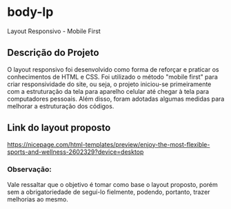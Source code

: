 # body-lp
Layout Responsivo - Mobile First
## Descrição do Projeto
O layout responsivo foi desenvolvido como forma de reforçar e praticar os conhecimentos de HTML e CSS. Foi utilizado o método "mobile first" para criar responsividade do site, ou seja, o projeto iniciou-se primeiramente com a estruturação da tela para aparelho celular até chegar à tela para computadores pessoais. Além disso, foram adotadas algumas medidas para melhorar a estruturação dos códigos.
## Link do layout proposto
https://nicepage.com/html-templates/preview/enjoy-the-most-flexible-sports-and-wellness-2602329?device=desktop

### Observação:
Vale ressaltar que o objetivo é tomar como base o layout proposto, porém sem a obrigatoriedade de seguí-lo fielmente, podendo, portanto, trazer melhorias ao mesmo.
